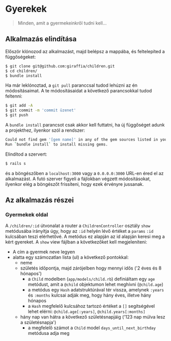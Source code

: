 # Gyerekek

> Minden, amit a gyermekeinkről tudni kell...

## Alkalmazás elindítása

Először klónozod az alkalmazást, majd belépsz a mappába, és feltelepíted a függőségeket:

```bash
$ git clone git@github.com:giraffia/children.git
$ cd children/
$ bundle install
```

Ha már leklónoztad, a `git pull` paranccsal tudod lehúzni az én módosításaimat. A te módosításaidat a következő parancsokkal tudod feltenni:

```bash
$ git add -A
$ git commit -m 'commit üzenet'
$ git push
```

A `bundle install` parancsot csak akkor kell futtatni, ha új függőséget adunk a projekthez, ilyenkor szól a rendszer:

```bash
Could not find gem '[gem name]' in any of the gem sources listed in your Gemfile.
Run `bundle install` to install missing gems.
```

Elindítod a szervert:

```bash
$ rails s
```

és a böngészőben a `localhost:3000` vagy a `0.0.0.0:3000` URL-en éred el az alkalmazást. A futó szerver figyeli a fájlokban végzett módosításokat, ilyenkor elég a böngészőt frissíteni, hogy ezek érvényre jussanak.

## Az alkalmazás részei

<!-- ### Üdvözlő oldal

A gyökér (root) útvonalon (`http://0.0.0.0:3000/`) a welcome/index.html fogad minket, ezt a fájlt kellene átírni, hogy a következőket tartalmazza:

* egy címet (h1): Üdv a Gyerekek alkalmazásban!
* egy bekezdést (p): Itt eltárolhatsz, és visszakereshetsz mindent a gyermekekkel kapcsolatban.
* valamint egy linket (a) a `/children` oldalra (href attribútum) -->

### Gyermekek oldal

<!-- A `/children` útvonalat a router a `ChildrenController` osztály `index` metódusába irányítja, innen pedig a `children/index.*` nevű view fájlt rendereli.
A controller és a view `@`-os változókon keresztül kommunikál egymással, vagyis az `index` metódusban létrehozott `@children` változó elérhető a view fájlban.
Az `.erb` kiterjesztésű fájlok (embedded ruby = beágyazott ruby) a `<%  %>` és `<%=  %>` speciális szintaxissal tud ruby kódot fogadni. Az egyenlőségjeles (második) verzió azt jelenti, hogy az eredményt beleírja a fájlba

* Ahhoz, hogy legyenek gyerekek az adatbázisban, futtasd a `rails db:seed` parancsot a terminálban.
* A controller action (metódus) már készen van, a view azonban még hiányos
  * legyen címe (h1): Gyermekek
  * a "gyermekek száma:" sor tartalmazza a kapott `@children` tömbben szereplő elemek számát (`@children.size`)
  * ezek után tömb elemeit egy táblázatban kellene feltüntetni
    * amelynek fejléce: "Név", "Születési idő", "Nem"
    * sorai pedig a megfelelő gyermek adatai (`name`, `time_of_birth`, `sex`) -->

A `/children/:id` útvonalat a router a `ChildrenController` osztály `show` metódusába irányítja úgy, hogy az `:id` helyén lévő értéket a `params` `:id` kulcsában teszi elérhetővé. A metódus ez alapján az id alapján keresi meg a kért gyereket.
A `show` view fájlban a következőket kell megjeleníteni:

* A cím a gyermek neve legyen
* alatta egy számozatlan lista (ul) a következő pontokkal:
  * neme
  * születés időpontja, majd zárójelben hogy mennyi idős ('2 éves és 8 hónapos')
    * a `Child` modelben (`app/models/child.rb`) definiáltam egy `age` metódust, amit a `@child` objektumon lehet meghívni (`@child.age`)
    * a metódus egy `Hash` adatstruktúrával tér vissza, amelynek `:years` és `:months` kulcsai adják meg, hogy hány éves, illetve hány hónapos
    * a `Hash` megfelelő kulcsához tartozó értéket a `[]` segítségével lehet elérni: `@child.age[:years]`, `@child.years[:months]`
  * hány nap van hátra a következő születésnapjáig ('123 nap múlva lesz a születésnapja')
    * a megfelelő számot a `Child` model `days_until_next_birthday` metódusa adja meg
